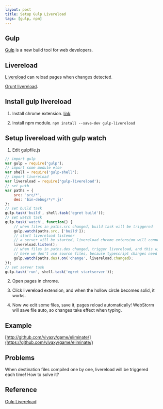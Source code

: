 ```yaml
---
layout: post
title: Setup Gulp Livereload
tags: [gulp, npm]
---
```


## Gulp

[Gulp](http://gulpjs.com/) is a new build tool for web developers.

## Livereload

[Livereload](http://livereload.com/) can reload pages when changes detected.

[Grunt livereload](https://www.npmjs.org/package/grunt-livereload).

## Install gulp livereload

1. Install chrome extension. [link](https://chrome.google.com/webstore/detail/livereload/jnihajbhpnppcggbcgedagnkighmdlei)

2. Install npm module. `npm install --save-dev gulp-livereload`

## Setup livereload with gulp watch

1. Edit gulpfile.js

```js
// import gulp
var gulp = require('gulp');
// import some module else
var shell = require('gulp-shell');
// import livereload
var livereload = require('gulp-livereload');
// set path
var paths = {
    src: 'src/*',
    des: 'bin-debug/*/*.js'
};
// set build task
gulp.task('build', shell.task('egret build'));
// set watch task
gulp.task('watch', function() {
    // when files in paths.src changed, build task will be triggered
    gulp.watch(paths.src, ['build']);
    // start livereload listener
    // a server will be started, livereload chrome extension will connect this server.
    livereload.listen();
    // when files in paths.des changed, trigger livereload, and this will trigger reload on chrome pages
    // here we don't use source files, because typescript changes need to be compiled to javascript, then changes take effect
    gulp.watch(paths.des).on('change', livereload.changed);
});
// set server task
gulp.task('run', shell.task('egret startserver'));
```

2. Open pages in chrome.

3. Click livereload extension, and when the hollow circle becomes solid, it works.

4. Now we edit some files, save it, pages reload automatically\! WebStorm will save file auto, so changes take effect when typing.

## Example

[http://github.com/vivaxy/game/eliminate/](https://github.com/vivaxy/game/eliminate/)

## Problems

When destination files compiled one by one, livereload will be triggered each time\! How to solve it?

## Reference

[Gulp Livereload](https://www.npmjs.org/package/gulp-livereload)
